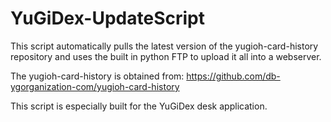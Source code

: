 # YuGiDex-UpdateScript

This script automatically pulls the latest version of the yugioh-card-history repository and uses the built in python FTP to upload it all into a webserver.

The yugioh-card-history is obtained from:
https://github.com/db-ygorganization-com/yugioh-card-history

This script is especially built for the YuGiDex desk application.

